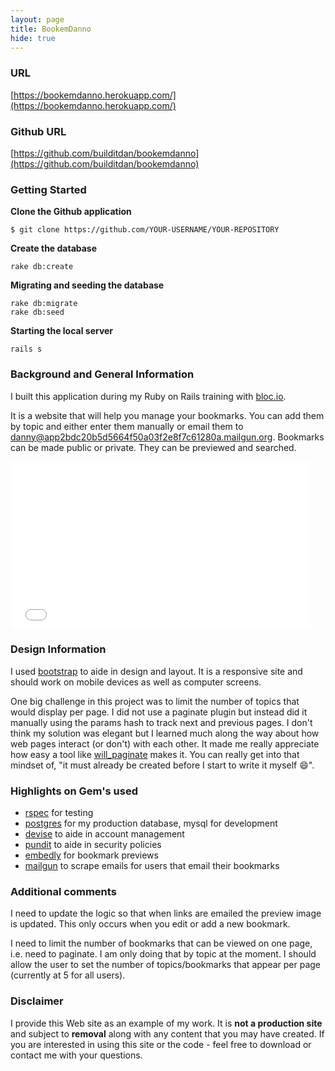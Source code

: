 ```yaml
---
layout: page
title: BookemDanno
hide: true
---
```


### URL
[https://bookemdanno.herokuapp.com/](https://bookemdanno.herokuapp.com/)

### Github URL
[https://github.com/builditdan/bookemdanno](https://github.com/builditdan/bookemdanno)

### Getting Started

**Clone the Github application**

```
$ git clone https://github.com/YOUR-USERNAME/YOUR-REPOSITORY
```

**Create the database**

```
rake db:create
```

**Migrating and seeding the database**

```
rake db:migrate
rake db:seed
```

**Starting the local server**

```
rails s

```

### Background and General Information
I built this application during my Ruby on Rails training with [bloc.io](https://bloc.io).

It is a website that will help you manage your bookmarks. You can add them by topic and either enter them manually or email them to danny@app2bdc20b5d5664f50a03f2e8f7c61280a.mailgun.org. Bookmarks can be made public or private. They can be previewed and searched.

<iframe src="//giphy.com/embed/mZcFEqnzutFFm" width="480" height="268" frameBorder="0" class="giphy-embed" allowFullScreen></iframe><p><a href="http://giphy.com/gifs/h50-scott-caan-alex-oloughlin-mZcFEqnzutFFm"></a></p>

### Design Information
I used [bootstrap](http://getbootstrap.com/) to aide in design and layout. It is a responsive site and should work on mobile devices as well as computer screens.

One big challenge in this project was to limit the number of topics that would display per page. I did not use a paginate plugin but instead did it manually using the params hash to track next and previous pages. I don't think my solution was elegant but I learned much along the way about how web pages interact (or don't) with each other. It made me really appreciate how easy a tool like [will_paginate](https://github.com/mislav/will_paginate) makes it. You can really get into that mindset of, "it must already be created before I start to write it myself :smile:".  


### Highlights on Gem's used
* [rspec](https://github.com/rspec/rspec-rails) for testing
* [postgres](http://www.postgresql.org/) for my production database, mysql for development
* [devise](https://github.com/plataformatec/devise) to aide in account management
* [pundit](https://github.com/elabs/pundit) to aide in security policies
* [embedly](http://embed.ly/) for bookmark previews
* [mailgun](https://www.mailgun.com/) to scrape emails for users that email their bookmarks

### Additional comments
I need to update the logic so that when links are emailed the preview image is updated. This only occurs when you edit or add a new bookmark.

I need to limit the number of bookmarks that can be viewed on one page, i.e. need to paginate. I am only doing that by topic at the moment. I should allow the user to set the number of topics/bookmarks that appear per page (currently at 5 for all users).

### Disclaimer
I provide this Web site as an example of my work. It is **not a production site** and subject to **removal** along with any content that you may have created. If you are interested in using this site or the code - feel free to download or contact me with your questions.
